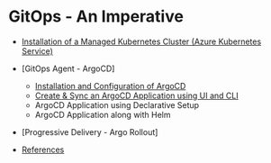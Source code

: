 # GitOps - An Imperative 


- [Installation of a Managed Kubernetes Cluster (Azure Kubernetes Service)](https://github.com/swarajitroy/gitops/blob/main/docs/aks_install/content.md)
- [GitOps Agent - ArgoCD]
    - [Installation and Configuration of ArgoCD](https://github.com/swarajitroy/gitops/blob/main/docs/argocd/content.md)
    - [Create & Sync an ArgoCD Application using UI and CLI](https://github.com/swarajitroy/gitops/blob/main/docs/argocd/argoapp.md)
    - ArgoCD Application using Declarative Setup
    - ArgoCD Application along with Helm
 
- [Progressive Delivery - Argo Rollout]
      
- [References](https://github.com/swarajitroy/gitops/blob/main/docs/references/content.md)

